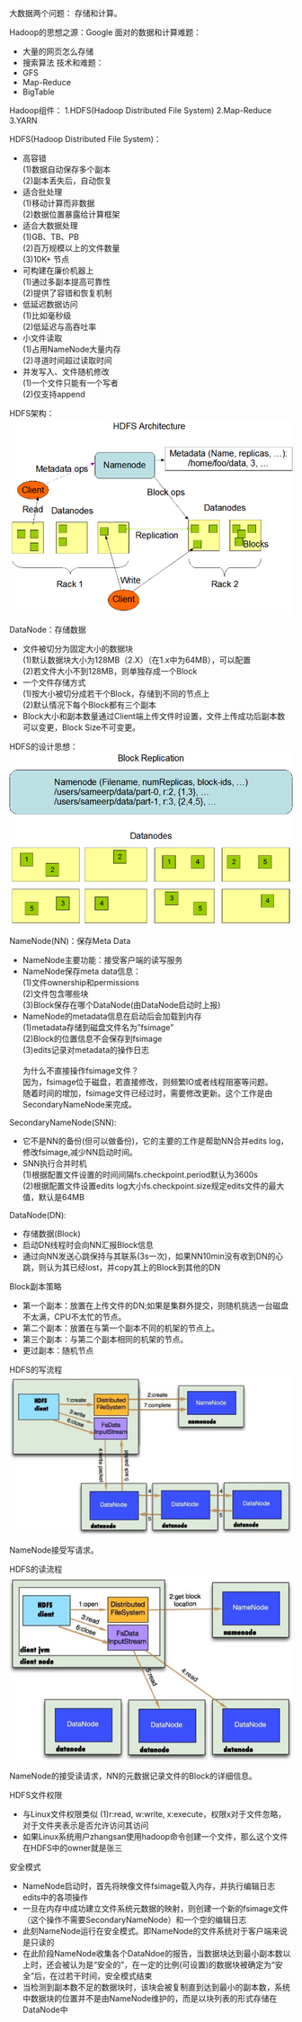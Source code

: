 大数据两个问题：
存储和计算。

Hadoop的思想之源：Google
面对的数据和计算难题：
- 大量的网页怎么存储
- 搜索算法
技术和难题：
- GFS
- Map-Reduce
- BigTable

Hadoop组件：
1.HDFS(Hadoop Distributed File System)
2.Map-Reduce
3.YARN

HDFS(Hadoop Distributed File System)：
- 高容错<br>
  (1)数据自动保存多个副本<br>
  (2)副本丢失后，自动恢复<br>
- 适合批处理<br>
  (1)移动计算而非数据<br>
  (2)数据位置暴露给计算框架<br>
- 适合大数据处理<br>
  (1)GB、TB、PB<br>
  (2)百万规模以上的文件数量<br>
  (3)10K+ 节点<br>
- 可构建在廉价机器上<br>
  (1)通过多副本提高可靠性<br>
  (2)提供了容错和恢复机制<br>
- 低延迟数据访问<br>
  (1)比如毫秒级<br>
  (2)低延迟与高吞吐率<br>
- 小文件读取<br>
  (1)占用NameNode大量内存<br>
  (2)寻道时间超过读取时间<br>
- 并发写入、文件随机修改<br>
  (1)一个文件只能有一个写者<br>
  (2)仅支持append<br>

HDFS架构：<br>
![avatar](hdfsarchitecture.png)<br>

DataNode：存储数据
- 文件被切分为固定大小的数据块<br>
  (1)默认数据块大小为128MB（2.X）（在1.x中为64MB），可以配置<br>
  (2)若文件大小不到128MB，则单独存成一个Block<br>
- 一个文件存储方式<br>
  (1)按大小被切分成若干个Block，存储到不同的节点上<br>
  (2)默认情况下每个Block都有三个副本<br>
- Block大小和副本数量通过Client端上传文件时设置，文件上传成功后副本数可以变更，Block Size不可变更。

HDFS的设计思想：<br>
![avatar](hdfsblockreplication.png)<br>

NameNode(NN)：保存Meta Data
- NameNode主要功能：接受客户端的读写服务
- NameNode保存meta data信息：<br>
  (1)文件ownership和permissions<br>
  (2)文件包含哪些块<br>
  (3)Block保存在哪个DataNode(由DataNode启动时上报)<br>
- NameNode的metadata信息在启动后会加载到内存<br>
  (1)metadata存储到磁盘文件名为”fsimage”<br>
  (2)Block的位置信息不会保存到fsimage<br>
  (3)edits记录对metadata的操作日志<br>
  <br>
为什么不直接操作fsimage文件？<br>
因为，fsimage位于磁盘，若直接修改，则频繁IO或者线程阻塞等问题。<br>
随着时间的增加，fsimage文件已经过时，需要修改更新。这个工作是由SecondaryNameNode来完成。<br>

SecondaryNameNode(SNN):
- 它不是NN的备份(但可以做备份)，它的主要的工作是帮助NN合并edits log，修改fsimage,减少NN启动时间。
- SNN执行合并时机<br>
  (1)根据配置文件设置的时间间隔fs.checkpoint.period默认为3600s<br>
  (2)根据配置文件设置edits log大小fs.checkpoint.size规定edits文件的最大值，默认是64MB<br>

DataNode(DN):
- 存储数据(Block)
- 启动DN线程时会向NN汇报Block信息
- 通过向NN发送心跳保持与其联系(3s一次)，如果NN10min没有收到DN的心跳，则认为其已经lost，并copy其上的Block到其他的DN

Block副本策略
- 第一个副本：放置在上传文件的DN;如果是集群外提交，则随机挑选一台磁盘不太满，CPU不太忙的节点。
- 第二个副本：放置在与第一个副本不同的机架的节点上。
- 第三个副本：与第二个副本相同的机架的节点。
- 更过副本：随机节点

HDFS的写流程<br>
![avatar](hdfswrite.png)<br>

NameNode接受写请求。<br>

HDFS的读流程<br>
![avatar](hdfsread.png)<br>

NameNode的接受读请求，NN的元数据记录文件的Block的详细信息。

HDFS文件权限
- 与Linux文件权限类似
  (1)r:read, w:write, x:execute，权限x对于文件忽略，对于文件夹表示是否允许访问其访问
- 如果Linux系统用户zhangsan使用hadoop命令创建一个文件，那么这个文件在HDFS中的owner就是张三

安全模式
- NameNode启动时，首先将映像文件fsimage载入内存，并执行编辑日志edits中的各项操作
- 一旦在内存中成功建立文件系统元数据的映射，则创建一个新的fsimage文件（这个操作不需要SecondaryNameNode）和一个空的编辑日志
- 此刻NameNode运行在安全模式。即NameNode的文件系统对于客户端来说是只读的
- 在此阶段NameNode收集各个DataNdoe的报告，当数据块达到最小副本数以上时，还会被认为是“安全的”，在一定的比例(可设置)的数据块被确定为“安全”后，在过若干时间，安全模式结束
- 当检测到副本数不足的数据块时，该块会被复制直到达到最小的副本数，系统中数据块的位置并不是由NameNode维护的，而是以块列表的形式存储在DataNode中
